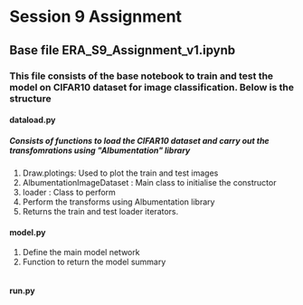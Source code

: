 # Session 9 Assignment
## Base file ERA_S9_Assignment_v1.ipynb
### This file consists of the base notebook to train and test the model on CIFAR10 dataset for image classification. Below is the structure

#### dataload.py  
##### Consists of functions to load the CIFAR10 dataset and carry out the transfomrations using "Albumentation" library
1. Draw.plotings: Used to plot the train and test images
2. AlbumentationImageDataset : Main class to initialise the constructor
3. loader :  Class to perform
4. Perform the transforms using Albumentation library
5. Returns the train and test loader iterators.

#### model.py 
1. Define the main model network
2. Function to return the model summary
```

```
#### run.py

